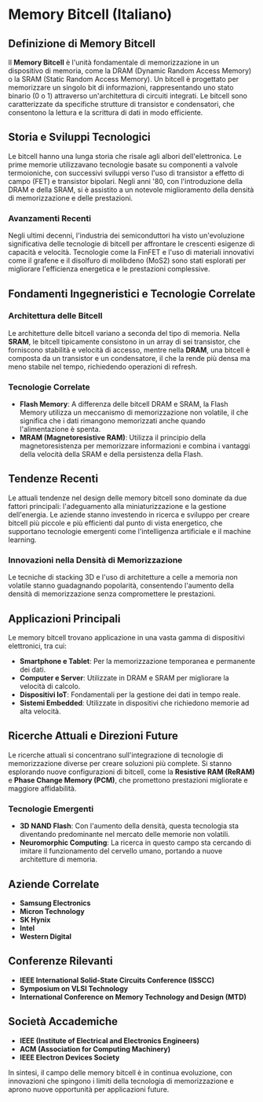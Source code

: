 # Memory Bitcell (Italiano)

## Definizione di Memory Bitcell

Il **Memory Bitcell** è l'unità fondamentale di memorizzazione in un dispositivo di memoria, come la DRAM (Dynamic Random Access Memory) o la SRAM (Static Random Access Memory). Un bitcell è progettato per memorizzare un singolo bit di informazioni, rappresentando uno stato binario (0 o 1) attraverso un'architettura di circuiti integrati. Le bitcell sono caratterizzate da specifiche strutture di transistor e condensatori, che consentono la lettura e la scrittura di dati in modo efficiente.

## Storia e Sviluppi Tecnologici

Le bitcell hanno una lunga storia che risale agli albori dell'elettronica. Le prime memorie utilizzavano tecnologie basate su componenti a valvole termoioniche, con successivi sviluppi verso l'uso di transistor a effetto di campo (FET) e transistor bipolari. Negli anni '80, con l'introduzione della DRAM e della SRAM, si è assistito a un notevole miglioramento della densità di memorizzazione e delle prestazioni.

### Avanzamenti Recenti

Negli ultimi decenni, l'industria dei semiconduttori ha visto un'evoluzione significativa delle tecnologie di bitcell per affrontare le crescenti esigenze di capacità e velocità. Tecnologie come la FinFET e l'uso di materiali innovativi come il grafene e il disolfuro di molibdeno (MoS2) sono stati esplorati per migliorare l'efficienza energetica e le prestazioni complessive.

## Fondamenti Ingegneristici e Tecnologie Correlate

### Architettura delle Bitcell

Le architetture delle bitcell variano a seconda del tipo di memoria. Nella **SRAM**, le bitcell tipicamente consistono in un array di sei transistor, che forniscono stabilità e velocità di accesso, mentre nella **DRAM**, una bitcell è composta da un transistor e un condensatore, il che la rende più densa ma meno stabile nel tempo, richiedendo operazioni di refresh.

### Tecnologie Correlate

- **Flash Memory**: A differenza delle bitcell DRAM e SRAM, la Flash Memory utilizza un meccanismo di memorizzazione non volatile, il che significa che i dati rimangono memorizzati anche quando l'alimentazione è spenta.
- **MRAM (Magnetoresistive RAM)**: Utilizza il principio della magnetoresistenza per memorizzare informazioni e combina i vantaggi della velocità della SRAM e della persistenza della Flash.

## Tendenze Recenti

Le attuali tendenze nel design delle memory bitcell sono dominate da due fattori principali: l'adeguamento alla miniaturizzazione e la gestione dell'energia. Le aziende stanno investendo in ricerca e sviluppo per creare bitcell più piccole e più efficienti dal punto di vista energetico, che supportano tecnologie emergenti come l'intelligenza artificiale e il machine learning.

### Innovazioni nella Densità di Memorizzazione

Le tecniche di stacking 3D e l'uso di architetture a celle a memoria non volatile stanno guadagnando popolarità, consentendo l'aumento della densità di memorizzazione senza compromettere le prestazioni.

## Applicazioni Principali

Le memory bitcell trovano applicazione in una vasta gamma di dispositivi elettronici, tra cui:

- **Smartphone e Tablet**: Per la memorizzazione temporanea e permanente dei dati.
- **Computer e Server**: Utilizzate in DRAM e SRAM per migliorare la velocità di calcolo.
- **Dispositivi IoT**: Fondamentali per la gestione dei dati in tempo reale.
- **Sistemi Embedded**: Utilizzate in dispositivi che richiedono memorie ad alta velocità.

## Ricerche Attuali e Direzioni Future

Le ricerche attuali si concentrano sull'integrazione di tecnologie di memorizzazione diverse per creare soluzioni più complete. Si stanno esplorando nuove configurazioni di bitcell, come la **Resistive RAM (ReRAM)** e **Phase Change Memory (PCM)**, che promettono prestazioni migliorate e maggiore affidabilità.

### Tecnologie Emergenti

- **3D NAND Flash**: Con l'aumento della densità, questa tecnologia sta diventando predominante nel mercato delle memorie non volatili.
- **Neuromorphic Computing**: La ricerca in questo campo sta cercando di imitare il funzionamento del cervello umano, portando a nuove architetture di memoria.

## Aziende Correlate

- **Samsung Electronics**
- **Micron Technology**
- **SK Hynix**
- **Intel**
- **Western Digital**

## Conferenze Rilevanti

- **IEEE International Solid-State Circuits Conference (ISSCC)**
- **Symposium on VLSI Technology**
- **International Conference on Memory Technology and Design (MTD)**

## Società Accademiche

- **IEEE (Institute of Electrical and Electronics Engineers)**
- **ACM (Association for Computing Machinery)**
- **IEEE Electron Devices Society**

In sintesi, il campo delle memory bitcell è in continua evoluzione, con innovazioni che spingono i limiti della tecnologia di memorizzazione e aprono nuove opportunità per applicazioni future.